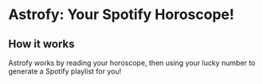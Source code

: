 # Astrofy: Your Spotify Horoscope!

## How it works
Astrofy works by reading your horoscope, then using your lucky number to generate a Spotify playlist for you!

